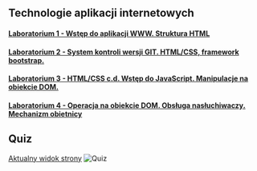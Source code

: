 ## Technologie aplikacji internetowych
#### [Laboratorium 1 - Wstęp do aplikacji WWW. Struktura HTML](https://github.com/mateuszjanczak/tai_lab/tree/lab01)
#### [Laboratorium 2 - System kontroli wersji GIT. HTML/CSS, framework bootstrap.](https://github.com/mateuszjanczak/tai_lab/tree/lab02)
#### [Laboratorium 3 - HTML/CSS c.d. Wstęp do JavaScript. Manipulacje na obiekcie DOM.](https://github.com/mateuszjanczak/tai_lab/tree/lab03)
#### [Laboratorium 4 - Operacja na obiekcie DOM. Obsługa nasłuchiwaczy. Mechanizm obietnicy](https://github.com/mateuszjanczak/tai_lab/tree/lab04)

## Quiz
[Aktualny widok strony](https://mateuszjanczak.github.io/L4_TAI/quiz.html)
![Quiz](./docs/preview.gif)
